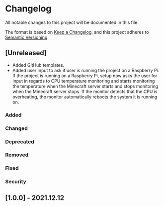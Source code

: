 # Changelog
All notable changes to this project will be documented in this file.

The format is based on [Keep a Changelog](https://keepachangelog.com/en/1.0.0/),
and this project adheres to [Semantic Versioning](https://semver.org/spec/v2.0.0.html).

## [Unreleased]
- Added GitHub templates.
- Added user input to ask if user is running the project on a Raspberry Pi. If the project is running on a Raspberry Pi, setup now asks the user for input in regards to CPU temperature monitoring and starts monitoring the temperature when the Minecraft server starts and stops monitoring when the Minecraft server stops. If the monitor detects that the CPU is overheating, the monitor automatically reboots the system it is running on.

### Added

### Changed

### Deprecated

### Removed

### Fixed

### Security

## [1.0.0] - 2021.12.12
